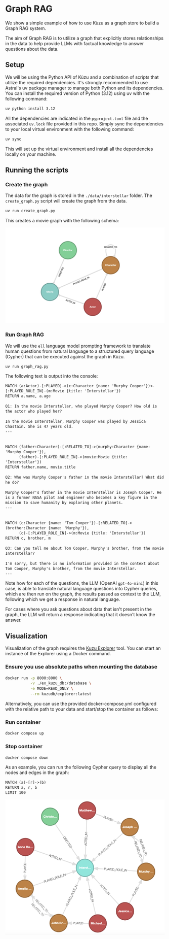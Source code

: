 # Graph RAG

We show a simple example of how to use Kùzu as a graph store to build a Graph RAG system.

The aim of Graph RAG is to utilize a graph that explicitly stores relationships in the data to
help provide LLMs with factual knowledge to answer questions about the data.

## Setup

We will be using the Python API of Kùzu and a combination of scripts that utilize the required
dependencies. It's strongly recommended to use Astral's uv package manager to manage both Python
and its dependencies. You can install the required version of Python (3.12) using uv with the
following command:

```bash
uv python install 3.12
```

All the dependencies are indicated in the `pyproject.toml` file and the associated `uv.lock` file
provided in this repo. Simply sync the dependencies to your local virtual environment with the
following command:

```bash
uv sync
```

This will set up the virtual environment and install all the dependencies locally on your machine.

## Running the scripts

### Create the graph

The data for the graph is stored in the `./data/interstellar` folder. The `create_graph.py` script
will create the graph from the data.

```bash
uv run create_graph.py
```

This creates a movie graph with the following schema:

![](./assets/movie-schema.png)

### Run Graph RAG

We will use the `ell` language model prompting framework to translate human questions from natural
language to a structured query language (Cypher) that can be executed against the graph in Kùzu.

```bash
uv run graph_rag.py
```

The following text is output into the console:

```
MATCH (a:Actor)-[:PLAYED]->(c:Character {name: 'Murphy Cooper'})<-[:PLAYED_ROLE_IN]-(m:Movie {title: 'Interstellar'})
RETURN a.name, a.age

Q1: In the movie Interstellar, who played Murphy Cooper? How old is the actor who played her?

In the movie Interstellar, Murphy Cooper was played by Jessica Chastain. She is 47 years old.
---


MATCH (father:Character)-[:RELATED_TO]->(murphy:Character {name: 'Murphy Cooper'}), 
      (father)-[:PLAYED_ROLE_IN]->(movie:Movie {title: 'Interstellar'})
RETURN father.name, movie.title

Q2: Who was Murphy Cooper's father in the movie Interstellar? What did he do?

Murphy Cooper's father in the movie Interstellar is Joseph Cooper. He is a former NASA pilot and engineer who becomes a key figure in the mission to save humanity by exploring other planets.
---


MATCH (c:Character {name: 'Tom Cooper'})-[:RELATED_TO]->(brother:Character {name: 'Murphy'}), 
      (c)-[:PLAYED_ROLE_IN]->(m:Movie {title: 'Interstellar'})
RETURN c, brother, m

Q3: Can you tell me about Tom Cooper, Murphy's brother, from the movie Interstellar?

I'm sorry, but there is no information provided in the context about Tom Cooper, Murphy's brother, from the movie Interstellar.
---
```

Note how for each of the questions, the LLM (OpenAI `gpt-4o-mini`) in this case, is able to translate
natural language questions into Cypher queries, which are then run on the graph, the results passed
as context to the LLM, following which we get a response in natural language.

For cases where you ask questions about data that isn't present in the graph, the LLM will return
a response indicating that it doesn't know the answer.

## Visualization

Visualization of the graph requires the [Kuzu Explorer](https://github.com/kuzudb/explorer) tool.
You can start an instance of the Explorer using a Docker command.

### Ensure you use absolute paths when mounting the database
```bash
docker run -p 8000:8000 \
           -v ./ex_kuzu_db:/database \
           -e MODE=READ_ONLY \
           --rm kuzudb/explorer:latest
```
Alternatively, you can use the provided docker-compose.yml configured with the relative path to your data and start/stop the container as follows:

### Run container

```bash
docker compose up
```

### Stop container

```bash
docker compose down
```

As an example, you can run the following Cypher query to display all the nodes and edges in the graph:

```cypher
MATCH (a)-[r]->(b)
RETURN a, r, b
LIMIT 100
```

![](./assets/interstellar-graph.png)


